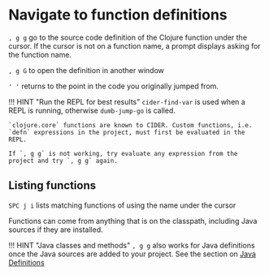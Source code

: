 # Navigate to function definitions

`, g g` go to the source code definition of the Clojure function under the cursor.  If the cursor is not on a function name, a prompt displays asking for the function name.

`, g G` to open the definition in another window

`' '` returns to the point in the code you originally jumped from.

!!! HINT "Run the REPL for best results"
    `cider-find-var` is used when a REPL is running, otherwise `dumb-jump-go` is called.

    `clojure.core` functions are known to CIDER. Custom functions, i.e. `defn` expressions in the project, must first be evaluated in the REPL.

    If `, g g` is not working, try evaluate any expression from the project and try `, g g` again.


## Listing functions

`SPC j i` lists matching functions of using the name under the cursor

Functions can come from anything that is on the classpath, including Java sources if they are installed.

!!! HINT "Java classes and methods"
    `, g g` also works for Java definitions once the Java sources are added to your project.  See the section on [Java Definitions](java-definitions.md)
